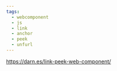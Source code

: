 ```yaml
---
tags:
  - webcomponent
  - js
  - link
  - anchor
  - peek
  - unfurl
---
```

https://darn.es/link-peek-web-component/